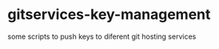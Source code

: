 gitservices-key-management
==========================

some scripts to push keys to diferent git hosting services
